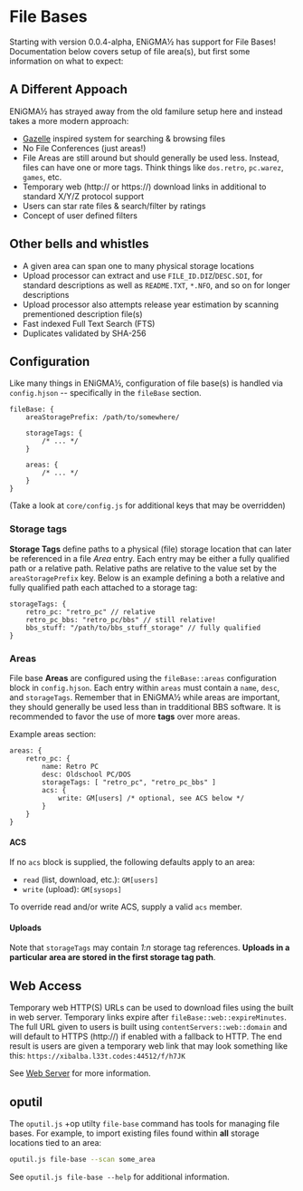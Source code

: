 # File Bases
Starting with version 0.0.4-alpha, ENiGMA½ has support for File Bases! Documentation below covers setup of file area(s), but first some information on what to expect:

## A Different Appoach
ENiGMA½ has strayed away from the old familure setup here and instead takes a more modern approach:
* [Gazelle](https://whatcd.github.io/Gazelle/) inspired system for searching & browsing files
* No File Conferences (just areas!)
* File Areas are still around but should generally be used less. Instead, files can have one or more tags. Think things like `dos.retro`, `pc.warez`, `games`, etc.
* Temporary web (http:// or https://) download links in additional to standard X/Y/Z protocol support
* Users can star rate files & search/filter by ratings
* Concept of user defined filters

## Other bells and whistles
* A given area can span one to many physical storage locations
* Upload processor can extract and use `FILE_ID.DIZ`/`DESC.SDI`, for standard descriptions as well as `README.TXT`, `*.NFO`, and so on for longer descriptions
* Upload processor also attempts release year estimation by scanning prementioned description file(s)
* Fast indexed Full Text Search (FTS)
* Duplicates validated by SHA-256

## Configuration
Like many things in ENiGMA½, configuration of file base(s) is handled via `config.hjson` -- specifically in the `fileBase` section.

```hjson
fileBase: {
	areaStoragePrefix: /path/to/somewhere/

	storageTags: {
		/* ... */
	}

	areas: {
		/* ... */
	}
}
```

(Take a look at `core/config.js` for additional keys that may be overridden)

### Storage tags
**Storage Tags** define paths to a physical (file) storage location that can later be referenced in a file *Area* entry. Each entry may be either a fully qualified path or a relative path. Relative paths are relative to the value set by the `areaStoragePrefix` key. Below is an example defining a both a relative and fully qualified path each attached to a storage tag:

```hjson
storageTags: {
	retro_pc: "retro_pc" // relative
	retro_pc_bbs: "retro_pc/bbs" // still relative!
	bbs_stuff: "/path/to/bbs_stuff_storage" // fully qualified
}
```

### Areas
File base **Areas** are configured using the `fileBase::areas` configuration block in `config.hjson`. Each entry within `areas` must contain a `name`, `desc`, and `storageTags`. Remember that in ENiGMA½ while areas are important, they should generally be used less than in tradditional BBS software. It is recommended to favor the use of more **tags** over more areas. 

Example areas section:
```hjson
areas: {
	retro_pc: {
		name: Retro PC
		desc: Oldschool PC/DOS
		storageTags: [ "retro_pc", "retro_pc_bbs" ]
		acs: {
			write: GM[users] /* optional, see ACS below */
		}
	}
}
```

#### ACS
If no `acs` block is supplied, the following defaults apply to an area:
* `read` (list, download, etc.): `GM[users]`
* `write` (upload): `GM[sysops]`

To override read and/or write ACS, supply a valid `acs` member.

#### Uploads
Note that `storageTags` may contain *1:n* storage tag references. **Uploads in a particular area are stored in the first storage tag path**.

## Web Access
Temporary web HTTP(S) URLs can be used to download files using the built in web server. Temporary links expire after `fileBase::web::expireMinutes`. The full URL given to users is built using `contentServers::web::domain` and will default to HTTPS (http://) if enabled with a fallback to HTTP. The end result is users are given a temporary web link that may look something like this: `https://xibalba.l33t.codes:44512/f/h7JK`

See [Web Server](web_server.md) for more information.

## oputil
The `oputil.js` +op utilty `file-base` command has tools for managing file bases. For example, to import existing files found within **all** storage locations tied to an area:

```bash
oputil.js file-base --scan some_area
```

See `oputil.js file-base --help` for additional information.